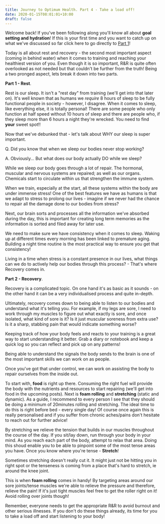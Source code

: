 ```yaml
---
title: Journey to Optimum Health. Part 4 - Take a load off!
date: 2020-01-15T08:01:01+10:00
draft: false
---
```


Welcome back! If you've been following along you'll know all about **goal setting and hydration**! If this is your first time and you want to catch up on what we've discussed so far click here to go directly to [Part 1](https://peterherring.netlify.com/posts/journey-to-optimum-health.-part-1-goal-setting/)!

Today is all about rest and recovery - the second most important aspect (coming in behind water) when it comes to training and reaching your healthiest version of you. Even though it is so important, R&R is quite often overlooked as not needed but that couldn't be further from the truth! Being a two pronged aspect, lets break it down into two parts. 



**Part 1 - Rest**. 

Rest is our sleep. It isn't a "rest day" from training (we'll get into that later on). It's well known that as humans we *require* 8 hours of sleep to be fully functional people in society - however, I disagree. When it comes to sleep, like everything else, it is totally personal! There are some people who only function at half speed without 10 hours of sleep and there are people who, if they sleep more than 6 hours a night they're wrecked. You need to find **your** sweet spot!! 

Now that we've debunked that - let's talk about WHY our sleep is super important. 

Q. Did you know that when we sleep our bodies never stop working? 

A. Obviously... But what does our body actually DO while we sleep?



While we sleep our body goes through a lot of repair. The hormonal, muscular and nervous systems are repaired; as well as our organs. Chemicals start to circulate within us that strengthen the immune system. 

When we train, especially at the start, all these systems within the body are under immense stress! One of the best features we have as humans is that we adapt to stress to prolong our lives - imagine if we never had the chance to repair all the damage done to our bodies from stress?

Next, our brain sorts and processes all the information we've absorbed during the day, this is important for creating long term memories as the information is sorted and filed away for later use. 

We need to make sure we have consistency when it comes to sleep. Waking up at different times every morning has been linked to premature aging. Building a night time routine is the most practical way to ensure you get that consistency!

Living in a time when stress is a constant presence in our lives, what things can we do to actively help our bodies through this process? - That's where Recovery comes in.



**Part 2 - Recovery**.

Recovery is a complicated topic. On one hand it's as basic as it sounds - on the other hand it can be a very individualised process and quite in-depth.

Ultimately, recovery comes down to being able to listen to our bodies and understand what it's telling you. For example, if my legs are sore, I need to work through my muscles to figure out what exactly is sore, and once isolated, what kind of sore is it? Is it just muscular soreness from extra use? Is it a sharp, stabbing pain that would indicate something worse? 

Keeping track of how your body feels and reacts to your training is a great way to start understanding it better. Grab a diary or notebook and keep a quick log so you can reflect and pick up on any patterns!

Being able to understand the signals the body sends to the brain is one of the most important skills we can work on as people. 



Once you've got that under control, we can work on assisting the body to repair ourselves from the inside out. 

To start with, **food** is right up there. Consuming the right fuel will provide the body with the nutrients and resources to start repairing (we'll get into food in the upcoming posts). Next is **foam rolling** and **stretching** (static and dynamic). As a guide, I recommend to every person I see that they should be doing a minimum of 20minutes rolling and stretching. The ideal time to do this is right before bed - every single day! Of course once again this is really personalised and if you suffer from chronic aches/pains don't hesitate to reach out for further advice! 

By stretching we relieve the tension that builds in our muscles throughout the course of the day. If you sit/lay down, run through your body in your mind. As you reach each part of the body, attempt to relax that area. Doing this shoud enable you to be able to pinpoint some of the most tense areas you have. Once you know where you're tense - **Stretch**!

Sometimes stretching doesn't really cut it. It might just not be hitting you in right spot or the tenseness is coming from a place that's hard to stretch, ie around the knee joint. 

This is when **foam rolling** comes in handy! By targeting areas around our sore joints/tense muscles we're able to relieve the pressure and therefore, relieve the pain! If it's just tight muscles feel free to get the roller right on it! Avoid rolling over joints though!



Remember, everyone needs to get the appropriate R&R to avoid burnout and other serious illnesses. If you don't do these things already, its time for you to take a load off and start listening to your body! 



